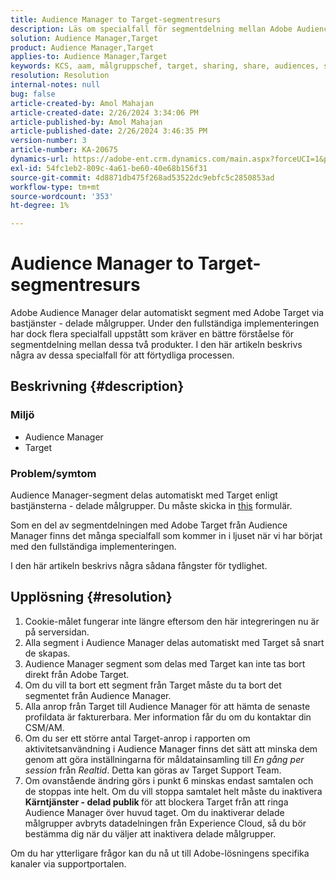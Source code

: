 ```yaml
---
title: Audience Manager to Target-segmentresurs
description: Läs om specialfall för segmentdelning mellan Adobe Audience Manager och Adobe Target.
solution: Audience Manager,Target
product: Audience Manager,Target
applies-to: Audience Manager,Target
keywords: KCS, aam, målgruppschef, target, sharing, share, audiences, segments, visible
resolution: Resolution
internal-notes: null
bug: false
article-created-by: Amol Mahajan
article-created-date: 2/26/2024 3:34:06 PM
article-published-by: Amol Mahajan
article-published-date: 2/26/2024 3:46:35 PM
version-number: 3
article-number: KA-20675
dynamics-url: https://adobe-ent.crm.dynamics.com/main.aspx?forceUCI=1&pagetype=entityrecord&etn=knowledgearticle&id=6890bc74-bcd4-ee11-9079-6045bd006793
exl-id: 54fc1eb2-809c-4a61-be60-40e68b156f31
source-git-commit: 4d8871db475f268ad53522dc9ebfc5c2850853ad
workflow-type: tm+mt
source-wordcount: '353'
ht-degree: 1%

---
```


# Audience Manager to Target-segmentresurs


Adobe Audience Manager delar automatiskt segment med Adobe Target via bastjänster - delade målgrupper. Under den fullständiga implementeringen har dock flera specialfall uppstått som kräver en bättre förståelse för segmentdelning mellan dessa två produkter. I den här artikeln beskrivs några av dessa specialfall för att förtydliga processen.

## Beskrivning {#description}


### <b>Miljö</b>

- Audience Manager
- Target


### <b>Problem/symtom</b>

Audience Manager-segment delas automatiskt med Target enligt bastjänsterna - delade målgrupper. Du måste skicka in [this](https://adobe.allegiancetech.com/cgi-bin/qwebcorporate.dll?idx=X8SVES) formulär.

Som en del av segmentdelningen med Adobe Target från Audience Manager finns det många specialfall som kommer in i ljuset när vi har börjat med den fullständiga implementeringen.

I den här artikeln beskrivs några sådana fångster för tydlighet.


## Upplösning {#resolution}


1. Cookie-målet fungerar inte längre eftersom den här integreringen nu är på serversidan.
2. Alla segment i Audience Manager delas automatiskt med Target så snart de skapas.
3. Audience Manager segment som delas med Target kan inte tas bort direkt från Adobe Target.
4. Om du vill ta bort ett segment från Target måste du ta bort det segmentet från Audience Manager.
5. Alla anrop från Target till Audience Manager för att hämta de senaste profildata är fakturerbara. Mer information får du om du kontaktar din CSM/AM.
6. Om du ser ett större antal Target-anrop i rapporten om aktivitetsanvändning i Audience Manager finns det sätt att minska dem genom att göra inställningarna för måldatainsamling till *En gång per session* från *Realtid*. Detta kan göras av Target Support Team.
7. Om ovanstående ändring görs i punkt 6 minskas endast samtalen och de stoppas inte helt. Om du vill stoppa samtalet helt måste du inaktivera <b>Kärntjänster - delad publik </b>för att blockera Target från att ringa Audience Manager över huvud taget. Om du inaktiverar delade målgrupper avbryts datadelningen från Experience Cloud, så du bör bestämma dig när du väljer att inaktivera delade målgrupper.


Om du har ytterligare frågor kan du nå ut till Adobe-lösningens specifika kanaler via supportportalen.
